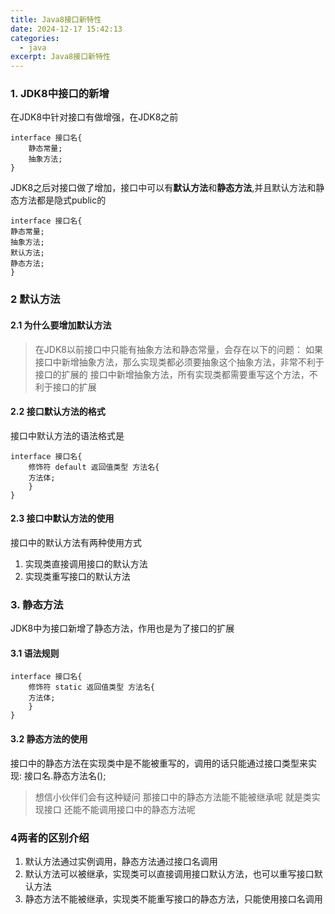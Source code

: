 ```yaml
---
title: Java8接口新特性
date: 2024-12-17 15:42:13
categories: 
  - java
excerpt: Java8接口新特性
---
```

### 1. JDK8中接口的新增

在JDK8中针对接口有做增强，在JDK8之前
```
interface 接口名{
    静态常量;
    抽象方法;
}
```
JDK8之后对接口做了增加，接口中可以有**默认方法**和**静态方法**,并且默认方法和静态方法都是隐式public的
```
interface 接口名{
静态常量;
抽象方法;
默认方法;
静态方法;
}
```
### 2 默认方法

#### 2.1 为什么要增加默认方法

> 在JDK8以前接口中只能有抽象方法和静态常量，会存在以下的问题： 如果接口中新增抽象方法，那么实现类都必须要抽象这个抽象方法，非常不利于接口的扩展的 接口中新增抽象方法，所有实现类都需要重写这个方法，不利于接口的扩展

#### 2.2 接口默认方法的格式

接口中默认方法的语法格式是
```
interface 接口名{
    修饰符 default 返回值类型 方法名{
    方法体;
	}
}
```

#### 2.3 接口中默认方法的使用

接口中的默认方法有两种使用方式

1.  实现类直接调用接口的默认方法
2.  实现类重写接口的默认方法

### 3. 静态方法

JDK8中为接口新增了静态方法，作用也是为了接口的扩展

#### 3.1 语法规则
```
interface 接口名{
    修饰符 static 返回值类型 方法名{
    方法体;
	}
}
```

#### 3.2 静态方法的使用

接口中的静态方法在实现类中是不能被重写的，调用的话只能通过接口类型来实现: 接口名.静态方法名();

> 想信小伙伴们会有这种疑问 那接口中的静态方法能不能被继承呢 就是类实现接口 还能不能调用接口中的静态方法呢

### 4两者的区别介绍

1.  默认方法通过实例调用，静态方法通过接口名调用
2.  默认方法可以被继承，实现类可以直接调用接口默认方法，也可以重写接口默认方法
3.  静态方法不能被继承，实现类不能重写接口的静态方法，只能使用接口名调用